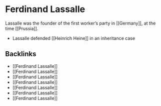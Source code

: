 # Ferdinand Lassalle

Lassalle was the founder of the first worker&rsquo;s party in [[Germany]], at the time [[Prussia]].

-   Lassalle defended [[Heinrich Heine]] in an inheritance case


<a id="orga8c81fc"></a>

## Backlinks

-   [[Ferdinand Lassalle]]
-   [[Ferdinand Lassalle]]
-   [[Ferdinand Lassalle]]
-   [[Ferdinand Lassalle]]
-   [[Ferdinand Lassalle]]
-   [[Ferdinand Lassalle]]
-   [[Ferdinand Lassalle]]
